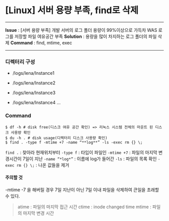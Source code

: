 # [Linux] 서버 용량 부족, find로 삭제



---

**Issue** : [서버 용량 부족] 개발 서버의 로그 폴더 용량이 99%이상으로 가득차 WAS 로그를 저장할 파일 여유공간 부족
**Solution** : 용량을 많이 차지하는 로그 폴더의 파일 삭제
**Command** : find, mtime, exec 

---



### 디렉터리 구성 

- /logs/lena/Instance1

- /logs/lena/Instance2

- /logs/lena/Instance3

- /logs/lena/Instance4
  …



### Command

```
$ df -h # disk free(디스크 여유 공간 확인) => 리눅스 시스템 전체의 마운트 된 디스크 사용량 확인
$ du -h . # disk usage(디렉터리 디스크 사용량 확인)
$ find . -type f -mtime +7 -name “**log**” -ls -exec rm {} \;
```



`find .` : 찾아라 현재위치부터
`-type f` : 타입이 파일인
`-mtime +7` : 파일의 마지막 변경시간이 7일이 지난
`-name “*log*”` : 이름에 log가 들어간
`-ls` : 파일의 목록 확인
`-exec rm {} \;` : 나온 값들을 제거



#### 주의할 것

-mtime -7 을 해버릴 경우 7일 지난이 아닌 7일 이내 파일을 삭제하여 큰일을 초래할 수 있다.



> atime : 파일의 마지막 접근 시간
> ctime : inode changed time
> mtime : 파일의 마지막 변경 시간